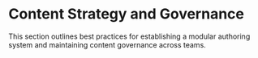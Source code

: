<!-- ✅ -->
# Content Strategy and Governance

This section outlines best practices for establishing a modular authoring system and maintaining content governance across teams.
